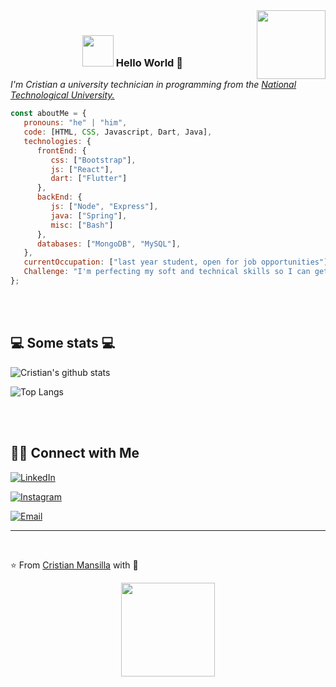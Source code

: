 <img align="right" width="110" src="https://komarev.com/ghpvc/?username=CristianMansilla">

</br>
<div align="center">
   
   ### <img src="https://raw.githubusercontent.com/alexnaiman/alexnaiman/master/resources/welcomeglitch.gif" width="50px" /> Hello World 👋

</div>

<p><em>I'm Cristian a university technician in programming from the <a href="https://www.frre.utn.edu.ar/">National Technological University.</a></br>
</em></p>



```javascript
const aboutMe = {
   pronouns: "he" | "him",
   code: [HTML, CSS, Javascript, Dart, Java],
   technologies: {
      frontEnd: {
         css: ["Bootstrap"],
         js: ["React"],
         dart: ["Flutter"]
      },
      backEnd: {
         js: ["Node", "Express"],
         java: ["Spring"],
         misc: ["Bash"]
      },
      databases: ["MongoDB", "MySQL"],
   },
   currentOccupation: ["last year student, open for job opportunities"],
   Challenge: "I'm perfecting my soft and technical skills so I can get my first job as a developer",
};
```
</br></br>
<h2>💻 Some stats 💻</h2>

![Cristian's github stats](https://github-readme-stats.vercel.app/api?username=CristianMansilla&show_icons=true&title_color=fff&icon_color=79ff97&text_color=9f9f9f&bg_color=151515)

![Top Langs](https://github-readme-stats.vercel.app/api/top-langs/?username=CristianMansilla&show_icons=true&title_color=fff&icon_color=79ff97&text_color=9f9f9f&bg_color=151515)

</br></br>
<h2> 🤝🏻 Connect with Me </h2>

<p align="center">

<a href="https://www.linkedin.com/in/cristian-ezequiel-mansilla/" target="_blank"><img alt="LinkedIn" src="https://img.shields.io/badge/LinkedIn-0077B5?style=for-the-badge&logo=linkedin&logoColor=white"></a>

<a href="https://www.instagram.com/_cristianmansilla_/" target="_blank"><img alt="Instagram" src="https://img.shields.io/badge/Instagram-E4405F?style=for-the-badge&logo=instagram&logoColor=white"></a>
   
<a href="mailto:cristianezequielmansilla@hotmail.com" target="_blank"><img alt="Email" src="https://img.shields.io/badge/Email-0077B5?style=for-the-badge&logo=gmail&logoColor=white"></a>

</p>

<hr>

</br>

⭐️ From [Cristian Mansilla](https://github.com/CristianMansilla) with :sparkling_heart:

<p align="center">
  <img src="https://media.giphy.com/media/dxn6fRlTIShoeBr69N/giphy.gif" width="150">
</p>
